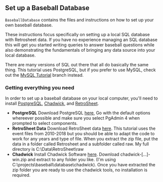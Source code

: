 ## Set up a Baseball Database

`BaseballDatabase` contains the files and instructions on how to set up your 
own baseball database.

These instructions focus specifically on setting up a local SQL database 
with Retrosheet data. If you have no experience managing an SQL database this 
will get you started writing queries to answer baseball questions while also 
demonstrating the fundamentals of bringing any data source into your 
local database.

There are many versions of SQL out there that all do basically the same thing. 
This tutorial uses PostgreSQL, but if you prefer to use MySQL, check out the 
[MySQL Tutorial](https://github.com/pmelgren/BaseballDatabase/tree/MySQL_tutorial)
branch instead. 

### Getting everything you need
In order to set up a baseball database on your local computer, you'll need to 
install [PostgreSQL](https://www.postgresql.org/), [Chadwick](http://chadwick.sourceforge.net/doc/index.html), 
and [RetroSheet](https://www.retrosheet.org/).
* **PostgreSQL** Download PostgreSQL [here](https://www.enterprisedb.com/downloads/postgres-postgresql-downloads),
Go with the default options whereever possible and make sure you select PgAdmin 
4 when prompted to select components. 
* **RetroSheet Data** Download RetroSheet data [here](https://www.retrosheet.org/game.htm). This 
tutorial uses the event files from 2010-2018 but you should be able to adapt the 
code to work for any years and type of file. When you extract the zip file, put 
the data in a folder called Retrosheet and a subfolder called raw. My full 
directory is C:\Data\RetroSheet\raw
* **Chadwick** Install Chadwick Software [here](https://github.com/chadwickbureau/chadwick/releases).
Download chadwick-[...]-win.zip and extract to any folder you like. (I'm using 
C:\projects\baseball\database\chadwick). Once you have extracted the zip folder
you are ready to use the chadwick tools, no installation is required.
